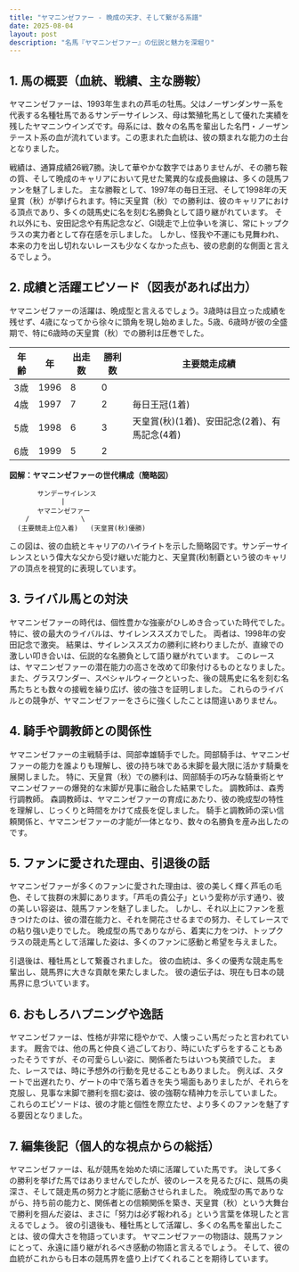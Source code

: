 ```yaml
---
title: "ヤマニンゼファー - 晩成の天才、そして繋がる系譜"
date: 2025-08-04
layout: post
description: "名馬『ヤマニンゼファー』の伝説と魅力を深堀り"
---
```


## 1. 馬の概要（血統、戦績、主な勝鞍）

ヤマニンゼファーは、1993年生まれの芦毛の牡馬。父はノーザンダンサー系を代表する名種牡馬であるサンデーサイレンス、母は繁殖牝馬として優れた実績を残したヤマニンウインズです。母系には、数々の名馬を輩出した名門・ノーザンテースト系の血が流れています。この恵まれた血統は、彼の類まれな能力の土台となりました。

戦績は、通算成績26戦7勝。決して華やかな数字ではありませんが、その勝ち鞍の質、そして晩成のキャリアにおいて見せた驚異的な成長曲線は、多くの競馬ファンを魅了しました。  主な勝鞍として、1997年の毎日王冠、そして1998年の天皇賞（秋）が挙げられます。特に天皇賞（秋）での勝利は、彼のキャリアにおける頂点であり、多くの競馬史に名を刻む名勝負として語り継がれています。  それ以外にも、安田記念や有馬記念など、GI競走で上位争いを演じ、常にトップクラスの実力者として存在感を示しました。  しかし、怪我や不運にも見舞われ、本来の力を出し切れないレースも少なくなかった点も、彼の悲劇的な側面と言えるでしょう。


## 2. 成績と活躍エピソード（図表があれば出力）

ヤマニンゼファーの活躍は、晩成型と言えるでしょう。3歳時は目立った成績を残せず、4歳になってから徐々に頭角を現し始めました。5歳、6歳時が彼の全盛期で、特に6歳時の天皇賞（秋）での勝利は圧巻でした。

| 年齢 | 年 | 出走数 | 勝利数 | 主要競走成績 |
|---|---|---|---|---|
| 3歳 | 1996 | 8 | 0 |  |
| 4歳 | 1997 | 7 | 2 | 毎日王冠(1着) |
| 5歳 | 1998 | 6 | 3 | 天皇賞(秋)(1着)、安田記念(2着)、有馬記念(4着) |
| 6歳 | 1999 | 5 | 2 |  |


**図解：ヤマニンゼファーの世代構成（簡略図）**

```
       サンデーサイレンス
             |
       ヤマニンゼファー
    /             \
  (主要競走上位入着)   (天皇賞(秋)優勝)
```

この図は、彼の血統とキャリアのハイライトを示した簡略図です。サンデーサイレンスという偉大な父から受け継いだ能力と、天皇賞(秋)制覇という彼のキャリアの頂点を視覚的に表現しています。


## 3. ライバル馬との対決

ヤマニンゼファーの時代は、個性豊かな強豪がひしめき合っていた時代でした。  特に、彼の最大のライバルは、サイレンススズカでした。  両者は、1998年の安田記念で激突。  結果は、サイレンススズカの勝利に終わりましたが、直線での激しい叩き合いは、伝説的な名勝負として語り継がれています。  このレースは、ヤマニンゼファーの潜在能力の高さを改めて印象付けるものとなりました。  また、グラスワンダー、スペシャルウィークといった、後の競馬史に名を刻む名馬たちとも数々の接戦を繰り広げ、彼の強さを証明しました。  これらのライバルとの競争が、ヤマニンゼファーをさらに強くしたことは間違いありません。


## 4. 騎手や調教師との関係性

ヤマニンゼファーの主戦騎手は、岡部幸雄騎手でした。岡部騎手は、ヤマニンゼファーの能力を誰よりも理解し、彼の持ち味である末脚を最大限に活かす騎乗を展開しました。  特に、天皇賞（秋）での勝利は、岡部騎手の巧みな騎乗術とヤマニンゼファーの爆発的な末脚が見事に融合した結果でした。  調教師は、森秀行調教師。  森調教師は、ヤマニンゼファーの育成にあたり、彼の晩成型の特性を理解し、じっくりと時間をかけて成長を促しました。  騎手と調教師の深い信頼関係と、ヤマニンゼファーの才能が一体となり、数々の名勝負を産み出したのです。


## 5. ファンに愛された理由、引退後の話

ヤマニンゼファーが多くのファンに愛された理由は、彼の美しく輝く芦毛の毛色、そして抜群の末脚にあります。「芦毛の貴公子」という愛称が示す通り、彼の美しい容姿は、競馬ファンを魅了しました。  しかし、それ以上にファンを惹きつけたのは、彼の潜在能力と、それを開花させるまでの努力、そしてレースでの粘り強い走りでした。  晩成型の馬でありながら、着実に力をつけ、トップクラスの競走馬として活躍した姿は、多くのファンに感動と希望を与えました。

引退後は、種牡馬として繋養されました。  彼の血統は、多くの優秀な競走馬を輩出し、競馬界に大きな貢献を果たしました。  彼の遺伝子は、現在も日本の競馬界に息づいています。


## 6. おもしろハプニングや逸話

ヤマニンゼファーは、性格が非常に穏やかで、人懐っこい馬だったと言われています。  厩舎では、他の馬と仲良く過ごしており、時にいたずらをすることもあったそうですが、その可愛らしい姿に、関係者たちはいつも笑顔でした。  また、レースでは、時に予想外の行動を見せることもありました。  例えば、スタートで出遅れたり、ゲートの中で落ち着きを失う場面もありましたが、それらを克服し、見事な末脚で勝利を掴む姿は、彼の強靭な精神力を示していました。  これらのエピソードは、彼の才能と個性を際立たせ、より多くのファンを魅了する要因となりました。


## 7. 編集後記（個人的な視点からの総括）

ヤマニンゼファーは、私が競馬を始めた頃に活躍していた馬です。  決して多くの勝利を挙げた馬ではありませんでしたが、彼のレースを見るたびに、競馬の奥深さ、そして競走馬の努力と才能に感動させられました。  晩成型の馬でありながら、持ち前の能力と、関係者との信頼関係を築き、天皇賞（秋）という大舞台で勝利を掴んだ姿は、まさに「努力は必ず報われる」という言葉を体現したと言えるでしょう。  彼の引退後も、種牡馬として活躍し、多くの名馬を輩出したことは、彼の偉大さを物語っています。  ヤマニンゼファーの物語は、競馬ファンにとって、永遠に語り継がれるべき感動の物語と言えるでしょう。  そして、彼の血統がこれからも日本の競馬界を盛り上げてくれることを期待しています。
